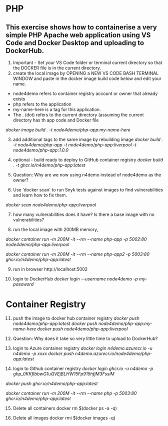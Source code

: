 
# PHP
## This exercise shows how to containerise a very simple PHP Apache web application using VS Code and Docker Desktop and uploading to DockerHub.  

1. Important - Set your VS Code folder or terminal current directory so that the DOCKER file is in the current directory.
2. create the local image by OPENING a NEW VS CODE BASH TERMINAL WINDOW and paste in the docker image build code below and edit your name. 
- node4demo refers to container registry account or owner that already exists
- php refers to the application 
- my-name-here is a tag for this application. 
- The . (dot) refers to the current directory (assuming the current directory has th app code and Docker file

*docker image build . -t node4demo/php-app:my-name-here* 

3. add additional tags to the same image by rebuilding image
*docker build . -t node4demo/php-app -t node4demo/php-app:liverpool -t node4demo/php-app:1.0.0*

4. optional - build ready to deploy to GitHub container registry
*docker build . -t ghcr.io/n4demo/php-app:latest*

5. Question: Why are we now using n4demo instead of node4demo as the owner? 

6. Use 'docker scan' to run Snyk tests against images to find vulnerabilities and learn how to fix them.

*docker scan node4demo/php-app:liverpool*

7. how many vulnerabilities does it have? Is there a base image with no vulnerabilities?

8. run the local image with 200MB memory, 

*docker container run -m 200M -it --rm  --name php-app -p 5002:80 node4demo/php-app:liverpool*

*docker container run -m 200M -it --rm  --name php-app2 -p 5003:80 ghcr.io/n4demo/php-app:latest*

9. run in browser
http://localhost:5002

10. login to DockerHub
*docker login --username node4demo -p my-password*

# Container Registry

11. push the image to docker hub container registry
*docker push node4demo/php-app:latest*
*docker push node4demo/php-app:my-name-here*
*docker push node4demo/php-app:liverpool*

12. Question: Why does it take so very little time to upload to DockerHub?

13. login to Azure container registry
*docker login n4demo.azurecr.io -u n4demo -p xxxx*
*docker push n4demo.azurecr.io/node4demo/php-app:latest*

14. login to Github container registry
*docker login ghcr.io -u n4demo -p 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*

*docker push ghcr.io/n4demo/php-app:latest*

*docker container run -m 200M -it --rm  --name php -p 5003:80 ghcr.io/n4demo/php-app:latest*

15. Delete all containers
docker rm $(docker ps -a -q)

16. Delete all images
docker rmi $(docker images -q)
